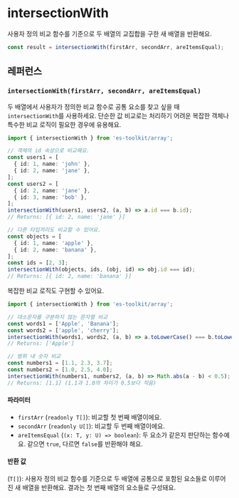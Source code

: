 # intersectionWith

사용자 정의 비교 함수를 기준으로 두 배열의 교집합을 구한 새 배열을 반환해요.

```typescript
const result = intersectionWith(firstArr, secondArr, areItemsEqual);
```

## 레퍼런스

### `intersectionWith(firstArr, secondArr, areItemsEqual)`

두 배열에서 사용자가 정의한 비교 함수로 공통 요소를 찾고 싶을 때 `intersectionWith`를 사용하세요. 단순한 값 비교로는 처리하기 어려운 복잡한 객체나 특수한 비교 로직이 필요한 경우에 유용해요.

```typescript
import { intersectionWith } from 'es-toolkit/array';

// 객체의 id 속성으로 비교해요.
const users1 = [
  { id: 1, name: 'john' },
  { id: 2, name: 'jane' },
];
const users2 = [
  { id: 2, name: 'jane' },
  { id: 3, name: 'bob' },
];
intersectionWith(users1, users2, (a, b) => a.id === b.id);
// Returns: [{ id: 2, name: 'jane' }]

// 다른 타입끼리도 비교할 수 있어요.
const objects = [
  { id: 1, name: 'apple' },
  { id: 2, name: 'banana' },
];
const ids = [2, 3];
intersectionWith(objects, ids, (obj, id) => obj.id === id);
// Returns: [{ id: 2, name: 'banana' }]
```

복잡한 비교 로직도 구현할 수 있어요.

```typescript
import { intersectionWith } from 'es-toolkit/array';

// 대소문자를 구분하지 않는 문자열 비교
const words1 = ['Apple', 'Banana'];
const words2 = ['apple', 'cherry'];
intersectionWith(words1, words2, (a, b) => a.toLowerCase() === b.toLowerCase());
// Returns: ['Apple']

// 범위 내 숫자 비교
const numbers1 = [1.1, 2.3, 3.7];
const numbers2 = [1.0, 2.5, 4.0];
intersectionWith(numbers1, numbers2, (a, b) => Math.abs(a - b) < 0.5);
// Returns: [1.1] (1.1과 1.0의 차이가 0.5보다 작음)
```

#### 파라미터

- `firstArr` (`readonly T[]`): 비교할 첫 번째 배열이에요.
- `secondArr` (`readonly U[]`): 비교할 두 번째 배열이에요.
- `areItemsEqual` (`(x: T, y: U) => boolean`): 두 요소가 같은지 판단하는 함수예요. 같으면 `true`, 다르면 `false`를 반환해야 해요.

#### 반환 값

(`T[]`): 사용자 정의 비교 함수를 기준으로 두 배열에 공통으로 포함된 요소들로 이루어진 새 배열을 반환해요. 결과는 첫 번째 배열의 요소들로 구성돼요.
